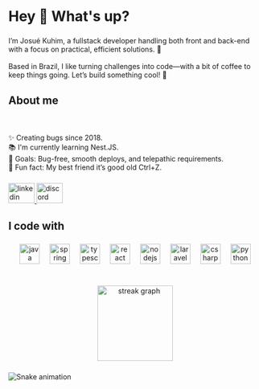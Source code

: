 <h1 align="left">Hey 👋 What's up?</h1>

###

<p align="left">I’m Josué Kuhim, a fullstack developer handling both front and back-end with a focus on practical, efficient solutions. 🔧<br><br>Based in Brazil, I like turning challenges into code—with a bit of coffee to keep things going. Let’s build something cool! 🚀</p>

###

<h2 align="left">About me</h2>

###

<br clear="both">

<p align="left">✨ Creating bugs since 2018.<br>📚 I'm currently learning Nest.JS.<br>🎯 Goals:  Bug-free, smooth deploys, and telepathic requirements.<br>🎲 Fun fact: My best friend it’s good old Ctrl+Z.</p>

###

<div align="left">
  <a href="https://linkedin.com/in/josuekuhim" target="_blank">
    <img src="https://raw.githubusercontent.com/maurodesouza/profile-readme-generator/master/src/assets/icons/social/linkedin/default.svg" width="52" height="40" alt="linkedin logo"  />
  </a>
  <a href="https://discord.gg/mpuHy7SC" target="_blank">
    <img src="https://raw.githubusercontent.com/maurodesouza/profile-readme-generator/master/src/assets/icons/social/discord/default.svg" width="52" height="40" alt="discord logo"  />
  </a>
</div>

###

<h2 align="left">I code with</h2>

###

<div align="center">
  <img src="https://cdn.jsdelivr.net/gh/devicons/devicon/icons/java/java-original.svg" height="40" alt="java logo"  />
  <img width="12" />
  <img src="https://cdn.jsdelivr.net/gh/devicons/devicon/icons/spring/spring-original.svg" height="40" alt="spring logo"  />
  <img width="12" />
  <img src="https://cdn.jsdelivr.net/gh/devicons/devicon/icons/typescript/typescript-original.svg" height="40" alt="typescript logo"  />
  <img width="12" />
  <img src="https://cdn.jsdelivr.net/gh/devicons/devicon/icons/react/react-original.svg" height="40" alt="react logo"  />
  <img width="12" />
  <img src="https://cdn.jsdelivr.net/gh/devicons/devicon/icons/nodejs/nodejs-original.svg" height="40" alt="nodejs logo"  />
  <img width="12" />
  <img src="https://cdn.jsdelivr.net/gh/devicons/devicon/icons/laravel/laravel-original.svg" height="40" alt="laravel logo"  />
  <img width="12" />
  <img src="https://cdn.jsdelivr.net/gh/devicons/devicon/icons/csharp/csharp-original.svg" height="40" alt="csharp logo"  />
  <img width="12" />
  <img src="https://cdn.jsdelivr.net/gh/devicons/devicon/icons/python/python-original.svg" height="40" alt="python logo"  />
</div>

###

<br clear="both">

<div align="center">
  <img src="https://streak-stats.demolab.com?user=josuerkuhim&locale=en&mode=daily&theme=gruvbox&hide_border=true&border_radius=5&order=3" height="150" alt="streak graph"  />
</div>

###

<img src="https://raw.githubusercontent.com/josuerkuhim/josuerkuhim/output/snake.svg" alt="Snake animation" />

###
